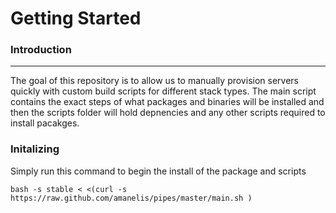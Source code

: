 # Getting Started

### Introduction
----------------
The goal of this repository is to allow us to manually provision servers quickly with custom build scripts for different stack types. The main script contains the exact steps of what packages and binaries will be installed and then the scripts folder will hold depnencies and any other scripts required to install pacakges.

### Initalizing 
Simply run this command to begin the install of the package and scripts

	bash -s stable < <(curl -s https://raw.github.com/amanelis/pipes/master/main.sh )